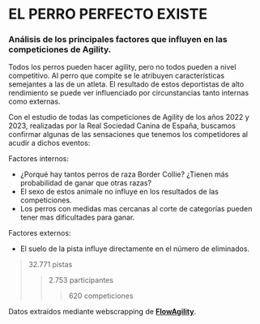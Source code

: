 # EL PERRO PERFECTO EXISTE

### Análisis de los principales factores que influyen en las competiciones de Agility.

Todos los perros pueden hacer agility, pero no todos pueden a nivel competitivo. Al perro que compite se le atribuyen características semejantes a las de un atleta. El resultado de estos deportistas de alto rendimiento se puede ver influenciado por circunstancias tanto internas como externas.

Con el estudio de todas las competiciones de Agility de los años 2022 y 2023, realizadas por la Real Sociedad Canina de España, buscamos confirmar algunas de las sensaciones que tenemos los competidores al acudir a dichos eventos:

Factores internos:

- ¿Porqué hay tantos perros de raza Border Collie? ¿Tienen más probabilidad de ganar que otras razas?
- El sexo de estos animale no influye en los resultados de las competiciones.
- Los perros con medidas mas cercanas al corte de categorías pueden tener mas dificultades para ganar.

Factores externos:

- El suelo de la pista influye directamente en el número de eliminados.


> 32.771 pistas  
>> 2.753 participantes 
>>> 620 competiciones

Datos extraídos mediante webscrapping de **[FlowAgility](https://flowagility.com)**.

